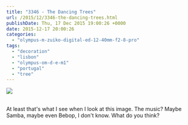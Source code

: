 ```yaml
---
title: "3346 - The Dancing Trees"
url: /2015/12/3346-the-dancing-trees.html
publishDate: Thu, 17 Dec 2015 19:00:26 +0000
date: 2015-12-17 20:00:26
categories: 
  - "olympus-m-zuiko-digital-ed-12-40mm-f2-8-pro"
tags: 
  - "decoration"
  - "lisbon"
  - "olympus-om-d-e-m1"
  - "portugal"
  - "tree"
---
```

<div class="container">
<div class="center"><a target="_blank" href="https://d25zfm9zpd7gm5.cloudfront.net/1200x1200/2015/20150903_124012_lr.jpg"><img class="webfeedsFeaturedVisual" src="https://d25zfm9zpd7gm5.cloudfront.net/0600x0600/2015/20150903_124012_lr.jpg" /></a></div>
</div>
<br />

At least that's what I see when I look at this image. The music? Maybe Samba, maybe even Bebop, I don't know. What do you think?

